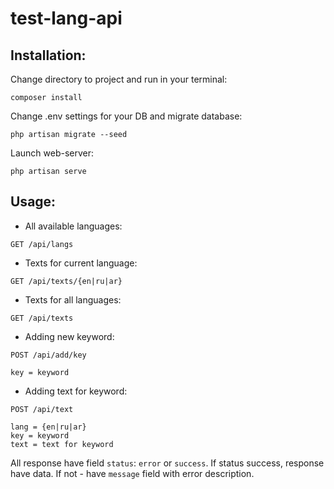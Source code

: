 # test-lang-api
## Installation:

Change directory to project and run in your terminal:

`composer install`

Change .env settings for your DB and migrate database:

`php artisan migrate --seed`

Launch web-server:

`php artisan serve`

## Usage:
* All available languages:

`GET /api/langs`

* Texts for current language:

`GET /api/texts/{en|ru|ar}`

* Texts for all languages:

`GET /api/texts`

* Adding new keyword:

`POST /api/add/key`
```
key = keyword
```

* Adding text for keyword:

`POST /api/text`

```
lang = {en|ru|ar}
key = keyword
text = text for keyword
```

All response have field `status`: `error` or `success`.
If status success, response have data. If not - have `message` field with error description.